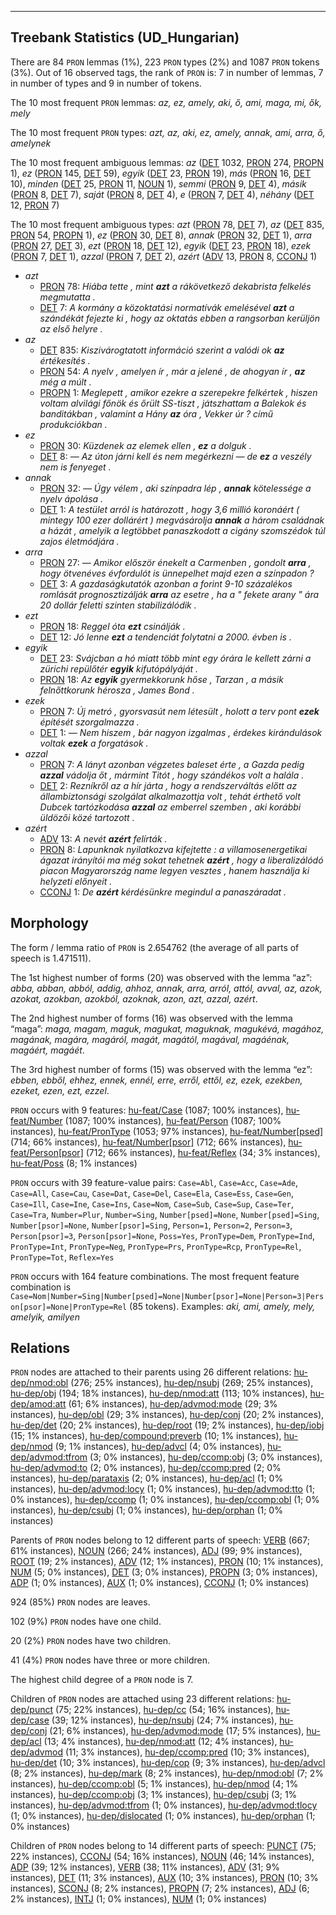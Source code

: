 

--------------------------------------------------------------------------------

## Treebank Statistics (UD_Hungarian)

There are 84 `PRON` lemmas (1%), 223 `PRON` types (2%) and 1087 `PRON` tokens (3%).
Out of 16 observed tags, the rank of `PRON` is: 7 in number of lemmas, 7 in number of types and 9 in number of tokens.

The 10 most frequent `PRON` lemmas: <em>az, ez, amely, aki, ő, ami, maga, mi, ők, mely</em>

The 10 most frequent `PRON` types:  <em>azt, az, aki, ez, amely, annak, ami, arra, ő, amelynek</em>

The 10 most frequent ambiguous lemmas: <em>az</em> ([DET]() 1032, [PRON]() 274, [PROPN]() 1), <em>ez</em> ([PRON]() 145, [DET]() 59), <em>egyik</em> ([DET]() 23, [PRON]() 19), <em>más</em> ([PRON]() 16, [DET]() 10), <em>minden</em> ([DET]() 25, [PRON]() 11, [NOUN]() 1), <em>semmi</em> ([PRON]() 9, [DET]() 4), <em>másik</em> ([PRON]() 8, [DET]() 7), <em>saját</em> ([PRON]() 8, [DET]() 4), <em>e</em> ([PRON]() 7, [DET]() 4), <em>néhány</em> ([DET]() 12, [PRON]() 7)

The 10 most frequent ambiguous types:  <em>azt</em> ([PRON]() 78, [DET]() 7), <em>az</em> ([DET]() 835, [PRON]() 54, [PROPN]() 1), <em>ez</em> ([PRON]() 30, [DET]() 8), <em>annak</em> ([PRON]() 32, [DET]() 1), <em>arra</em> ([PRON]() 27, [DET]() 3), <em>ezt</em> ([PRON]() 18, [DET]() 12), <em>egyik</em> ([DET]() 23, [PRON]() 18), <em>ezek</em> ([PRON]() 7, [DET]() 1), <em>azzal</em> ([PRON]() 7, [DET]() 2), <em>azért</em> ([ADV]() 13, [PRON]() 8, [CCONJ]() 1)


* <em>azt</em>
  * [PRON]() 78: <em>Hiába tette , mint <b>azt</b> a rákövetkező dekabrista felkelés megmutatta .</em>
  * [DET]() 7: <em>A kormány a közoktatási normatívák emelésével <b>azt</b> a szándékát fejezte ki , hogy az oktatás ebben a rangsorban kerüljön az első helyre .</em>
* <em>az</em>
  * [DET]() 835: <em>Kiszivárogtatott információ szerint a valódi ok <b>az</b> értékesítés .</em>
  * [PRON]() 54: <em>A nyelv , amelyen ír , már a jelené , de ahogyan ír , <b>az</b> még a múlt .</em>
  * [PROPN]() 1: <em>Meglepett , amikor ezekre a szerepekre felkértek , hiszen voltam alvilági főnök és őrült SS-tiszt , játszhattam a Balekok és banditákban , valamint a Hány <b>az</b> óra , Vekker úr ? című produkciókban .</em>
* <em>ez</em>
  * [PRON]() 30: <em>Küzdenek az elemek ellen , <b>ez</b> a dolguk .</em>
  * [DET]() 8: <em>— Az úton járni kell és nem megérkezni — de <b>ez</b> a veszély nem is fenyeget .</em>
* <em>annak</em>
  * [PRON]() 32: <em>— Úgy vélem , aki színpadra lép , <b>annak</b> kötelessége a nyelv ápolása .</em>
  * [DET]() 1: <em>A testület arról is határozott , hogy 3,6 millió koronáért ( mintegy 100 ezer dollárért ) megvásárolja <b>annak</b> a három családnak a házát , amelyik a legtöbbet panaszkodott a cigány szomszédok túl zajos életmódjára .</em>
* <em>arra</em>
  * [PRON]() 27: <em>— Amikor először énekelt a Carmenben , gondolt <b>arra</b> , hogy ötvenéves évfordulót is ünnepelhet majd ezen a színpadon ?</em>
  * [DET]() 3: <em>A gazdaságkutatók azonban a forint 9-10 százalékos romlását prognosztizálják <b>arra</b> az esetre , ha a " fekete arany " ára 20 dollár feletti szinten stabilizálódik .</em>
* <em>ezt</em>
  * [PRON]() 18: <em>Reggel óta <b>ezt</b> csinálják .</em>
  * [DET]() 12: <em>Jó lenne <b>ezt</b> a tendenciát folytatni a 2000. évben is .</em>
* <em>egyik</em>
  * [DET]() 23: <em>Svájcban a hó miatt több mint egy órára le kellett zárni a zürichi repülőtér <b>egyik</b> kifutópályáját .</em>
  * [PRON]() 18: <em>Az <b>egyik</b> gyermekkorunk hőse , Tarzan , a másik felnőttkorunk hérosza , James Bond .</em>
* <em>ezek</em>
  * [PRON]() 7: <em>Új metró , gyorsvasút nem létesült , holott a terv pont <b>ezek</b> építését szorgalmazza .</em>
  * [DET]() 1: <em>— Nem hiszem , bár nagyon izgalmas , érdekes kirándulások voltak <b>ezek</b> a forgatások .</em>
* <em>azzal</em>
  * [PRON]() 7: <em>A lányt azonban végzetes baleset érte , a Gazda pedig <b>azzal</b> vádolja őt , mármint Titót , hogy szándékos volt a halála .</em>
  * [DET]() 2: <em>Rezníkről az a hír járta , hogy a rendszerváltás előtt az állambiztonsági szolgálat alkalmazottja volt , tehát érthető volt Dubcek tartózkodása <b>azzal</b> az emberrel szemben , aki korábbi üldözői közé tartozott .</em>
* <em>azért</em>
  * [ADV]() 13: <em>A nevét <b>azért</b> felírták .</em>
  * [PRON]() 8: <em>Lapunknak nyilatkozva kifejtette : a villamosenergetikai ágazat irányítói ma még sokat tehetnek <b>azért</b> , hogy a liberalizálódó piacon Magyarország name legyen vesztes , hanem használja ki helyzeti előnyeit .</em>
  * [CCONJ]() 1: <em>De <b>azért</b> kérdésünkre megindul a panaszáradat .</em>

## Morphology

The form / lemma ratio of `PRON` is 2.654762 (the average of all parts of speech is 1.471511).

The 1st highest number of forms (20) was observed with the lemma “az”: <em>abba, abban, abból, addig, ahhoz, annak, arra, arról, attól, avval, az, azok, azokat, azokban, azokból, azoknak, azon, azt, azzal, azért</em>.

The 2nd highest number of forms (16) was observed with the lemma “maga”: <em>maga, magam, maguk, magukat, maguknak, magukévá, magához, magának, magára, magáról, magát, magától, magával, magáénak, magáért, magáét</em>.

The 3rd highest number of forms (15) was observed with the lemma “ez”: <em>ebben, ebből, ehhez, ennek, ennél, erre, erről, ettől, ez, ezek, ezekben, ezeket, ezen, ezt, ezzel</em>.

`PRON` occurs with 9 features: [hu-feat/Case]() (1087; 100% instances), [hu-feat/Number]() (1087; 100% instances), [hu-feat/Person]() (1087; 100% instances), [hu-feat/PronType]() (1053; 97% instances), [hu-feat/Number[psed]]() (714; 66% instances), [hu-feat/Number[psor]]() (712; 66% instances), [hu-feat/Person[psor]]() (712; 66% instances), [hu-feat/Reflex]() (34; 3% instances), [hu-feat/Poss]() (8; 1% instances)

`PRON` occurs with 39 feature-value pairs: `Case=Abl`, `Case=Acc`, `Case=Ade`, `Case=All`, `Case=Cau`, `Case=Dat`, `Case=Del`, `Case=Ela`, `Case=Ess`, `Case=Gen`, `Case=Ill`, `Case=Ine`, `Case=Ins`, `Case=Nom`, `Case=Sub`, `Case=Sup`, `Case=Ter`, `Case=Tra`, `Number=Plur`, `Number=Sing`, `Number[psed]=None`, `Number[psed]=Sing`, `Number[psor]=None`, `Number[psor]=Sing`, `Person=1`, `Person=2`, `Person=3`, `Person[psor]=3`, `Person[psor]=None`, `Poss=Yes`, `PronType=Dem`, `PronType=Ind`, `PronType=Int`, `PronType=Neg`, `PronType=Prs`, `PronType=Rcp`, `PronType=Rel`, `PronType=Tot`, `Reflex=Yes`

`PRON` occurs with 164 feature combinations.
The most frequent feature combination is `Case=Nom|Number=Sing|Number[psed]=None|Number[psor]=None|Person=3|Person[psor]=None|PronType=Rel` (85 tokens).
Examples: <em>aki, ami, amely, mely, amelyik, amilyen</em>


## Relations

`PRON` nodes are attached to their parents using 26 different relations: [hu-dep/nmod:obl]() (276; 25% instances), [hu-dep/nsubj]() (269; 25% instances), [hu-dep/obj]() (194; 18% instances), [hu-dep/nmod:att]() (113; 10% instances), [hu-dep/amod:att]() (61; 6% instances), [hu-dep/advmod:mode]() (29; 3% instances), [hu-dep/obl]() (29; 3% instances), [hu-dep/conj]() (20; 2% instances), [hu-dep/det]() (20; 2% instances), [hu-dep/root]() (19; 2% instances), [hu-dep/iobj]() (15; 1% instances), [hu-dep/compound:preverb]() (10; 1% instances), [hu-dep/nmod]() (9; 1% instances), [hu-dep/advcl]() (4; 0% instances), [hu-dep/advmod:tfrom]() (3; 0% instances), [hu-dep/ccomp:obj]() (3; 0% instances), [hu-dep/advmod:to]() (2; 0% instances), [hu-dep/ccomp:pred]() (2; 0% instances), [hu-dep/parataxis]() (2; 0% instances), [hu-dep/acl]() (1; 0% instances), [hu-dep/advmod:locy]() (1; 0% instances), [hu-dep/advmod:tto]() (1; 0% instances), [hu-dep/ccomp]() (1; 0% instances), [hu-dep/ccomp:obl]() (1; 0% instances), [hu-dep/csubj]() (1; 0% instances), [hu-dep/orphan]() (1; 0% instances)

Parents of `PRON` nodes belong to 12 different parts of speech: [VERB]() (667; 61% instances), [NOUN]() (266; 24% instances), [ADJ]() (99; 9% instances), [ROOT]() (19; 2% instances), [ADV]() (12; 1% instances), [PRON]() (10; 1% instances), [NUM]() (5; 0% instances), [DET]() (3; 0% instances), [PROPN]() (3; 0% instances), [ADP]() (1; 0% instances), [AUX]() (1; 0% instances), [CCONJ]() (1; 0% instances)

924 (85%) `PRON` nodes are leaves.

102 (9%) `PRON` nodes have one child.

20 (2%) `PRON` nodes have two children.

41 (4%) `PRON` nodes have three or more children.

The highest child degree of a `PRON` node is 7.

Children of `PRON` nodes are attached using 23 different relations: [hu-dep/punct]() (75; 22% instances), [hu-dep/cc]() (54; 16% instances), [hu-dep/case]() (39; 12% instances), [hu-dep/nsubj]() (24; 7% instances), [hu-dep/conj]() (21; 6% instances), [hu-dep/advmod:mode]() (17; 5% instances), [hu-dep/acl]() (13; 4% instances), [hu-dep/nmod:att]() (12; 4% instances), [hu-dep/advmod]() (11; 3% instances), [hu-dep/ccomp:pred]() (10; 3% instances), [hu-dep/det]() (10; 3% instances), [hu-dep/cop]() (9; 3% instances), [hu-dep/advcl]() (8; 2% instances), [hu-dep/mark]() (8; 2% instances), [hu-dep/nmod:obl]() (7; 2% instances), [hu-dep/ccomp:obl]() (5; 1% instances), [hu-dep/nmod]() (4; 1% instances), [hu-dep/ccomp:obj]() (3; 1% instances), [hu-dep/csubj]() (3; 1% instances), [hu-dep/advmod:tfrom]() (1; 0% instances), [hu-dep/advmod:tlocy]() (1; 0% instances), [hu-dep/dislocated]() (1; 0% instances), [hu-dep/orphan]() (1; 0% instances)

Children of `PRON` nodes belong to 14 different parts of speech: [PUNCT]() (75; 22% instances), [CCONJ]() (54; 16% instances), [NOUN]() (46; 14% instances), [ADP]() (39; 12% instances), [VERB]() (38; 11% instances), [ADV]() (31; 9% instances), [DET]() (11; 3% instances), [AUX]() (10; 3% instances), [PRON]() (10; 3% instances), [SCONJ]() (8; 2% instances), [PROPN]() (7; 2% instances), [ADJ]() (6; 2% instances), [INTJ]() (1; 0% instances), [NUM]() (1; 0% instances)

